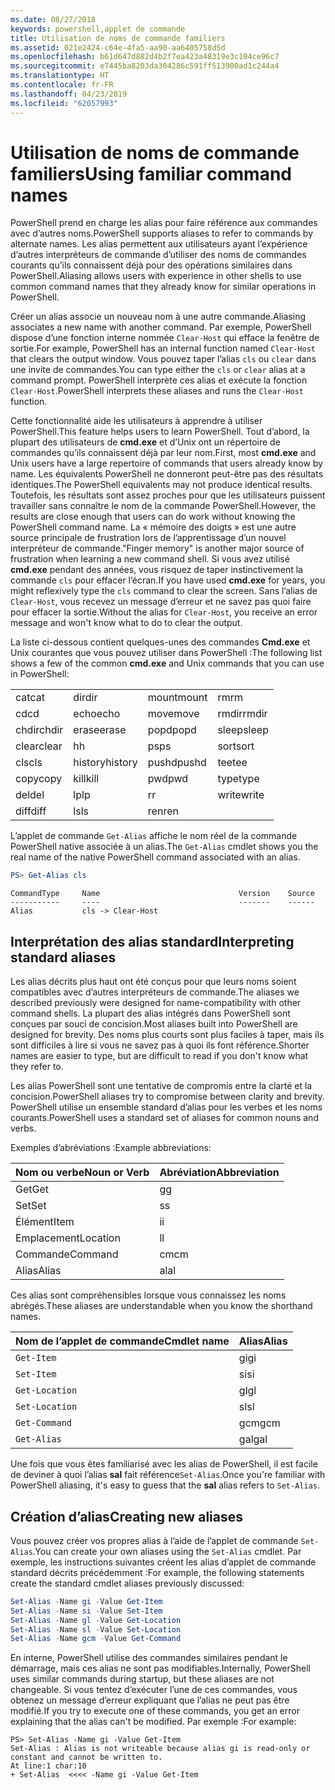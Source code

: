 ```yaml
---
ms.date: 08/27/2018
keywords: powershell,applet de commande
title: Utilisation de noms de commande familiers
ms.assetid: 021e2424-c64e-4fa5-aa98-aa6405758d5d
ms.openlocfilehash: b61d647d882d4b2f7ea423a48319e3c104ce96c7
ms.sourcegitcommit: e7445ba8203da304286c591ff513900ad1c244a4
ms.translationtype: HT
ms.contentlocale: fr-FR
ms.lasthandoff: 04/23/2019
ms.locfileid: "62057993"
---
```

# <a name="using-familiar-command-names"></a><span data-ttu-id="ea192-103">Utilisation de noms de commande familiers</span><span class="sxs-lookup"><span data-stu-id="ea192-103">Using familiar command names</span></span>

<span data-ttu-id="ea192-104">PowerShell prend en charge les alias pour faire référence aux commandes avec d’autres noms.</span><span class="sxs-lookup"><span data-stu-id="ea192-104">PowerShell supports aliases to refer to commands by alternate names.</span></span> <span data-ttu-id="ea192-105">Les alias permettent aux utilisateurs ayant l’expérience d’autres interpréteurs de commande d’utiliser des noms de commandes courants qu’ils connaissent déjà pour des opérations similaires dans PowerShell.</span><span class="sxs-lookup"><span data-stu-id="ea192-105">Aliasing allows users with experience in other shells to use common command names that they already know for similar operations in PowerShell.</span></span>

<span data-ttu-id="ea192-106">Créer un alias associe un nouveau nom à une autre commande.</span><span class="sxs-lookup"><span data-stu-id="ea192-106">Aliasing associates a new name with another command.</span></span> <span data-ttu-id="ea192-107">Par exemple, PowerShell dispose d’une fonction interne nommée `Clear-Host` qui efface la fenêtre de sortie.</span><span class="sxs-lookup"><span data-stu-id="ea192-107">For example, PowerShell has an internal function named `Clear-Host` that clears the output window.</span></span> <span data-ttu-id="ea192-108">Vous pouvez taper l’alias `cls` ou `clear` dans une invite de commandes.</span><span class="sxs-lookup"><span data-stu-id="ea192-108">You can type either the `cls` or `clear` alias at a command prompt.</span></span> <span data-ttu-id="ea192-109">PowerShell interprète ces alias et exécute la fonction `Clear-Host`.</span><span class="sxs-lookup"><span data-stu-id="ea192-109">PowerShell interprets these aliases and runs the `Clear-Host` function.</span></span>

<span data-ttu-id="ea192-110">Cette fonctionnalité aide les utilisateurs à apprendre à utiliser PowerShell.</span><span class="sxs-lookup"><span data-stu-id="ea192-110">This feature helps users to learn PowerShell.</span></span> <span data-ttu-id="ea192-111">Tout d’abord, la plupart des utilisateurs de **cmd.exe** et d’Unix ont un répertoire de commandes qu’ils connaissent déjà par leur nom.</span><span class="sxs-lookup"><span data-stu-id="ea192-111">First, most **cmd.exe** and Unix users have a large repertoire of commands that users already know by name.</span></span> <span data-ttu-id="ea192-112">Les équivalents PowerShell ne donneront peut-être pas des résultats identiques.</span><span class="sxs-lookup"><span data-stu-id="ea192-112">The PowerShell equivalents may not produce identical results.</span></span> <span data-ttu-id="ea192-113">Toutefois, les résultats sont assez proches pour que les utilisateurs puissent travailler sans connaître le nom de la commande PowerShell.</span><span class="sxs-lookup"><span data-stu-id="ea192-113">However, the results are close enough that users can do work without knowing the PowerShell command name.</span></span> <span data-ttu-id="ea192-114">La « mémoire des doigts » est une autre source principale de frustration lors de l’apprentissage d’un nouvel interpréteur de commande.</span><span class="sxs-lookup"><span data-stu-id="ea192-114">"Finger memory" is another major source of frustration when learning a new command shell.</span></span> <span data-ttu-id="ea192-115">Si vous avez utilisé **cmd.exe** pendant des années, vous risquez de taper instinctivement la commande `cls` pour effacer l’écran.</span><span class="sxs-lookup"><span data-stu-id="ea192-115">If you have used **cmd.exe** for years, you might reflexively type the `cls` command to clear the screen.</span></span> <span data-ttu-id="ea192-116">Sans l’alias de `Clear-Host`, vous recevez un message d’erreur et ne savez pas quoi faire pour effacer la sortie.</span><span class="sxs-lookup"><span data-stu-id="ea192-116">Without the alias for `Clear-Host`, you receive an error message and won't know what to do to clear the output.</span></span>

<span data-ttu-id="ea192-117">La liste ci-dessous contient quelques-unes des commandes **Cmd.exe** et Unix courantes que vous pouvez utiliser dans PowerShell :</span><span class="sxs-lookup"><span data-stu-id="ea192-117">The following list shows a few of the common **cmd.exe** and Unix commands that you can use in PowerShell:</span></span>

|||||
|-|-|-|-|
|<span data-ttu-id="ea192-118">cat</span><span class="sxs-lookup"><span data-stu-id="ea192-118">cat</span></span>|<span data-ttu-id="ea192-119">dir</span><span class="sxs-lookup"><span data-stu-id="ea192-119">dir</span></span>|<span data-ttu-id="ea192-120">mount</span><span class="sxs-lookup"><span data-stu-id="ea192-120">mount</span></span>|<span data-ttu-id="ea192-121">rm</span><span class="sxs-lookup"><span data-stu-id="ea192-121">rm</span></span>|
|<span data-ttu-id="ea192-122">cd</span><span class="sxs-lookup"><span data-stu-id="ea192-122">cd</span></span>|<span data-ttu-id="ea192-123">echo</span><span class="sxs-lookup"><span data-stu-id="ea192-123">echo</span></span>|<span data-ttu-id="ea192-124">move</span><span class="sxs-lookup"><span data-stu-id="ea192-124">move</span></span>|<span data-ttu-id="ea192-125">rmdir</span><span class="sxs-lookup"><span data-stu-id="ea192-125">rmdir</span></span>|
|<span data-ttu-id="ea192-126">chdir</span><span class="sxs-lookup"><span data-stu-id="ea192-126">chdir</span></span>|<span data-ttu-id="ea192-127">erase</span><span class="sxs-lookup"><span data-stu-id="ea192-127">erase</span></span>|<span data-ttu-id="ea192-128">popd</span><span class="sxs-lookup"><span data-stu-id="ea192-128">popd</span></span>|<span data-ttu-id="ea192-129">sleep</span><span class="sxs-lookup"><span data-stu-id="ea192-129">sleep</span></span>|
|<span data-ttu-id="ea192-130">clear</span><span class="sxs-lookup"><span data-stu-id="ea192-130">clear</span></span>|<span data-ttu-id="ea192-131">h</span><span class="sxs-lookup"><span data-stu-id="ea192-131">h</span></span>|<span data-ttu-id="ea192-132">ps</span><span class="sxs-lookup"><span data-stu-id="ea192-132">ps</span></span>|<span data-ttu-id="ea192-133">sort</span><span class="sxs-lookup"><span data-stu-id="ea192-133">sort</span></span>|
|<span data-ttu-id="ea192-134">cls</span><span class="sxs-lookup"><span data-stu-id="ea192-134">cls</span></span>|<span data-ttu-id="ea192-135">history</span><span class="sxs-lookup"><span data-stu-id="ea192-135">history</span></span>|<span data-ttu-id="ea192-136">pushd</span><span class="sxs-lookup"><span data-stu-id="ea192-136">pushd</span></span>|<span data-ttu-id="ea192-137">tee</span><span class="sxs-lookup"><span data-stu-id="ea192-137">tee</span></span>|
|<span data-ttu-id="ea192-138">copy</span><span class="sxs-lookup"><span data-stu-id="ea192-138">copy</span></span>|<span data-ttu-id="ea192-139">kill</span><span class="sxs-lookup"><span data-stu-id="ea192-139">kill</span></span>|<span data-ttu-id="ea192-140">pwd</span><span class="sxs-lookup"><span data-stu-id="ea192-140">pwd</span></span>|<span data-ttu-id="ea192-141">type</span><span class="sxs-lookup"><span data-stu-id="ea192-141">type</span></span>|
|<span data-ttu-id="ea192-142">del</span><span class="sxs-lookup"><span data-stu-id="ea192-142">del</span></span>|<span data-ttu-id="ea192-143">lp</span><span class="sxs-lookup"><span data-stu-id="ea192-143">lp</span></span>|<span data-ttu-id="ea192-144">r</span><span class="sxs-lookup"><span data-stu-id="ea192-144">r</span></span>|<span data-ttu-id="ea192-145">write</span><span class="sxs-lookup"><span data-stu-id="ea192-145">write</span></span>|
|<span data-ttu-id="ea192-146">diff</span><span class="sxs-lookup"><span data-stu-id="ea192-146">diff</span></span>|<span data-ttu-id="ea192-147">ls</span><span class="sxs-lookup"><span data-stu-id="ea192-147">ls</span></span>|<span data-ttu-id="ea192-148">ren</span><span class="sxs-lookup"><span data-stu-id="ea192-148">ren</span></span>||

<span data-ttu-id="ea192-149">L’applet de commande `Get-Alias` affiche le nom réel de la commande PowerShell native associée à un alias.</span><span class="sxs-lookup"><span data-stu-id="ea192-149">The `Get-Alias` cmdlet shows you the real name of the native PowerShell command associated with an alias.</span></span>

```powershell
PS> Get-Alias cls
```

```Output
CommandType     Name                               Version    Source
-----------     ----                               -------    ------
Alias           cls -> Clear-Host
```

## <a name="interpreting-standard-aliases"></a><span data-ttu-id="ea192-150">Interprétation des alias standard</span><span class="sxs-lookup"><span data-stu-id="ea192-150">Interpreting standard aliases</span></span>

<span data-ttu-id="ea192-151">Les alias décrits plus haut ont été conçus pour que leurs noms soient compatibles avec d’autres interpréteurs de commande.</span><span class="sxs-lookup"><span data-stu-id="ea192-151">The aliases we described previously were designed for name-compatibility with other command shells.</span></span>
<span data-ttu-id="ea192-152">La plupart des alias intégrés dans PowerShell sont conçues par souci de concision.</span><span class="sxs-lookup"><span data-stu-id="ea192-152">Most aliases built into PowerShell are designed for brevity.</span></span> <span data-ttu-id="ea192-153">Des noms plus courts sont plus faciles à taper, mais ils sont difficiles à lire si vous ne savez pas à quoi ils font référence.</span><span class="sxs-lookup"><span data-stu-id="ea192-153">Shorter names are easier to type, but are difficult to read if you don't know what they refer to.</span></span>

<span data-ttu-id="ea192-154">Les alias PowerShell sont une tentative de compromis entre la clarté et la concision.</span><span class="sxs-lookup"><span data-stu-id="ea192-154">PowerShell aliases try to compromise between clarity and brevity.</span></span> <span data-ttu-id="ea192-155">PowerShell utilise un ensemble standard d’alias pour les verbes et les noms courants.</span><span class="sxs-lookup"><span data-stu-id="ea192-155">PowerShell uses a standard set of aliases for common nouns and verbs.</span></span>

<span data-ttu-id="ea192-156">Exemples d’abréviations :</span><span class="sxs-lookup"><span data-stu-id="ea192-156">Example abbreviations:</span></span>

| <span data-ttu-id="ea192-157">Nom ou verbe</span><span class="sxs-lookup"><span data-stu-id="ea192-157">Noun or Verb</span></span> | <span data-ttu-id="ea192-158">Abréviation</span><span class="sxs-lookup"><span data-stu-id="ea192-158">Abbreviation</span></span> |
|--------------|--------------|
| <span data-ttu-id="ea192-159">Get</span><span class="sxs-lookup"><span data-stu-id="ea192-159">Get</span></span>          | <span data-ttu-id="ea192-160">g</span><span class="sxs-lookup"><span data-stu-id="ea192-160">g</span></span>            |
| <span data-ttu-id="ea192-161">Set</span><span class="sxs-lookup"><span data-stu-id="ea192-161">Set</span></span>          | <span data-ttu-id="ea192-162">s</span><span class="sxs-lookup"><span data-stu-id="ea192-162">s</span></span>            |
| <span data-ttu-id="ea192-163">Élément</span><span class="sxs-lookup"><span data-stu-id="ea192-163">Item</span></span>         | <span data-ttu-id="ea192-164">i</span><span class="sxs-lookup"><span data-stu-id="ea192-164">i</span></span>            |
| <span data-ttu-id="ea192-165">Emplacement</span><span class="sxs-lookup"><span data-stu-id="ea192-165">Location</span></span>     | <span data-ttu-id="ea192-166">l</span><span class="sxs-lookup"><span data-stu-id="ea192-166">l</span></span>            |
| <span data-ttu-id="ea192-167">Commande</span><span class="sxs-lookup"><span data-stu-id="ea192-167">Command</span></span>      | <span data-ttu-id="ea192-168">cm</span><span class="sxs-lookup"><span data-stu-id="ea192-168">cm</span></span>           |
| <span data-ttu-id="ea192-169">Alias</span><span class="sxs-lookup"><span data-stu-id="ea192-169">Alias</span></span>        | <span data-ttu-id="ea192-170">al</span><span class="sxs-lookup"><span data-stu-id="ea192-170">al</span></span>           |

<span data-ttu-id="ea192-171">Ces alias sont compréhensibles lorsque vous connaissez les noms abrégés.</span><span class="sxs-lookup"><span data-stu-id="ea192-171">These aliases are understandable when you know the shorthand names.</span></span>

| <span data-ttu-id="ea192-172">Nom de l’applet de commande</span><span class="sxs-lookup"><span data-stu-id="ea192-172">Cmdlet name</span></span>    | <span data-ttu-id="ea192-173">Alias</span><span class="sxs-lookup"><span data-stu-id="ea192-173">Alias</span></span> |
|----------------|-------|
| `Get-Item`     | <span data-ttu-id="ea192-174">gi</span><span class="sxs-lookup"><span data-stu-id="ea192-174">gi</span></span>    |
| `Set-Item`     | <span data-ttu-id="ea192-175">si</span><span class="sxs-lookup"><span data-stu-id="ea192-175">si</span></span>    |
| `Get-Location` | <span data-ttu-id="ea192-176">gl</span><span class="sxs-lookup"><span data-stu-id="ea192-176">gl</span></span>    |
| `Set-Location` | <span data-ttu-id="ea192-177">sl</span><span class="sxs-lookup"><span data-stu-id="ea192-177">sl</span></span>    |
| `Get-Command`  | <span data-ttu-id="ea192-178">gcm</span><span class="sxs-lookup"><span data-stu-id="ea192-178">gcm</span></span>   |
| `Get-Alias`    | <span data-ttu-id="ea192-179">gal</span><span class="sxs-lookup"><span data-stu-id="ea192-179">gal</span></span>   |

<span data-ttu-id="ea192-180">Une fois que vous êtes familiarisé avec les alias de PowerShell, il est facile de deviner à quoi l’alias **sal** fait référence`Set-Alias`.</span><span class="sxs-lookup"><span data-stu-id="ea192-180">Once you're familiar with PowerShell aliasing, it's easy to guess that the **sal** alias refers to `Set-Alias`.</span></span>

## <a name="creating-new-aliases"></a><span data-ttu-id="ea192-181">Création d’alias</span><span class="sxs-lookup"><span data-stu-id="ea192-181">Creating new aliases</span></span>

<span data-ttu-id="ea192-182">Vous pouvez créer vos propres alias à l’aide de l’applet de commande `Set-Alias`.</span><span class="sxs-lookup"><span data-stu-id="ea192-182">You can create your own aliases using the `Set-Alias` cmdlet.</span></span> <span data-ttu-id="ea192-183">Par exemple, les instructions suivantes créent les alias d’applet de commande standard décrits précédemment :</span><span class="sxs-lookup"><span data-stu-id="ea192-183">For example, the following statements create the standard cmdlet aliases previously discussed:</span></span>

```powershell
Set-Alias -Name gi -Value Get-Item
Set-Alias -Name si -Value Set-Item
Set-Alias -Name gl -Value Get-Location
Set-Alias -Name sl -Value Set-Location
Set-Alias -Name gcm -Value Get-Command
```

<span data-ttu-id="ea192-184">En interne, PowerShell utilise des commandes similaires pendant le démarrage, mais ces alias ne sont pas modifiables.</span><span class="sxs-lookup"><span data-stu-id="ea192-184">Internally, PowerShell uses similar commands during startup, but these aliases are not changeable.</span></span>
<span data-ttu-id="ea192-185">Si vous tentez d’exécuter l’une de ces commandes, vous obtenez un message d’erreur expliquant que l’alias ne peut pas être modifié.</span><span class="sxs-lookup"><span data-stu-id="ea192-185">If you try to execute one of these commands, you get an error explaining that the alias can't be modified.</span></span> <span data-ttu-id="ea192-186">Par exemple :</span><span class="sxs-lookup"><span data-stu-id="ea192-186">For example:</span></span>

```
PS> Set-Alias -Name gi -Value Get-Item
Set-Alias : Alias is not writeable because alias gi is read-only or constant and cannot be written to.
At line:1 char:10
+ Set-Alias  <<<< -Name gi -Value Get-Item
```
